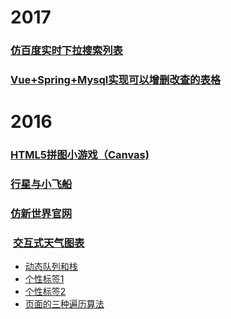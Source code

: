 # 2017
### [仿百度实时下拉搜索列表](http://www.zyy1217.com/project/searchlist/)
### [Vue+Spring+Mysql实现可以增删改查的表格](https://github.com/fyuanfen/CURDTable)
# 2016
### [HTML5拼图小游戏（Canvas)](https://fyuanfen.github.io/html5-puzzle)                                                 
### [行星与小飞船](https://fyuanfen.github.io/planet/)
### [仿新世界官网](https://fyuanfen.github.io/world)
###  [交互式天气图表](https://fyuanfen.github.io/weatherchart)
- [动态队列和栈](https://fyuanfen.github.io/stackqueue)
- [个性标签1](https://fyuanfen.github.io/tag1/)
- [个性标签2](https://fyuanfen.github.io/tag2)
- [页面的三种遍历算法](https://fyuanfen.github.io/traverse)